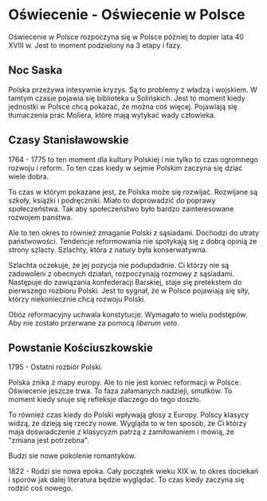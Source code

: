 # Oświecenie - Oświecenie w Polsce

Oświecenie w Polsce rozpoczyna się w Polsce później to dopier lata 40 XVIII w. Jest to moment podzielony na 3 etapy i fazy.

## Noc Saska

Polska przeżywa intesywnie kryzys. Są to problemy z władzą i wojskiem. W tamtym czasie pojawia się biblioteka u Solińskich. Jest to moment kiedy jednostki w Polsce chcą pokazać, że można coś więcej. Pojawiają się tłumaczenia prac Moliera, które mają wytykać wady człowieka. 

## Czasy Stanisławowskie

1764 - 1775 to ten moment dla kultury Polskiej i nie tylko to czas ogromnego rozwoju i reform. To ten czas kiedy w sejmie Polskim zaczyna się dziać wiele dobra.

To czas w którym pokazane jest, że Polska może się rozwijać. Rozwijane są szkoły, książki i podręczniki. Miało to doprowadzić do poprawy społeczeństwa. Tak aby społeczeństwo było bardzo zainteresowane rozwojem panśtwa.

Ale to ten okres to również zmaganie Polski z sąsiadami. Dochodzi do utraty państwowości. Tendencje reformowania nie spotykają się z dobrą opinią ze strony szlacty. Szlachty, która z natury była konserwatywna.

Szlachta oczekuje, że jej pozycja nie podupdadnie. Ci którzy nie są zadowoleni z obecnych działań, rozpoczynają rozmowy z sąsiadami. Następuje do zawiązania konfederacji Barskiej, staje się pretekstem do pierwszego rozbioru Polski. Jest to sygnał, że w Polsce pojawiają się siły, którzy niekoniecznie chcą rozwoju Polski.

Obóz reformacyjny uchwala konstytucje. Wymagało to wielu podstępów. Aby nie zostało przerwane za pomocą *liberum veto*. 

## Powstanie Kościuszkowskie

1795 - Ostatni rozbiór Polski.

Polska znika z mapy europy. Ale to nie jest koniec reformacji w Polsce. Oświecenie jeszcze trwa. To faza załamanych nadzieji, smutków. To moment kiedy snuje się refleksje dlaczego do tego doszło.

To również czas kiedy do Polski wpływają głosy z Europy. Polscy klasycy widzą, że dzieją się rzeczy nowe. Wygląda to w ten sposób, że Ci którzy maja doświadczenie z klasycyzm patrzą z zamiłowaniem i mówią, że "zmiana jest potrzebna".

Budzi sie nowe pokolenie romantyków.

1822 - Rodzi sie nowa epoka. Cały początek wieku XIX w. to okres dociekań i sporów jak dalej literatura będzie wyglądać. To czas kiedy zaczyna się rodzić coś nowego.

